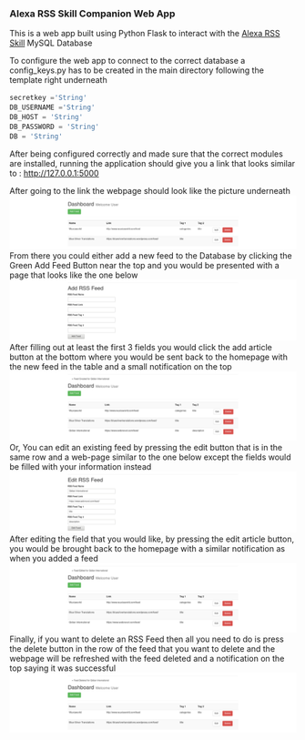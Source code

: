 ### Alexa RSS Skill Companion Web App  

This is a web app built using Python Flask to interact with the [Alexa RSS Skill](https://github.com/frybin/Alexa-RSS-Skill) MySQL Database  

To configure the web app to connect to the correct database a config_keys.py has to be created in the main directory following the template right underneath

```Python
secretkey ='String'
DB_USERNAME ='String'
DB_HOST = 'String'
DB_PASSWORD = 'String'
DB = 'String'
```
After being configured correctly and made sure that the correct modules are installed, running the application should give you a link that looks similar to : http://127.0.0.1:5000

After going to the link the webpage should look like the picture underneath
![](/img/Screenshot-2018-1-18%20MyFlaskApp.png "Index")  
From there you could either add a new feed to the Database by clicking the Green Add Feed Button near the top and you would be presented with a page that looks like the one below
![](/img/Screenshot-2018-1-18%20MyFlaskApp(2).png "Add Feed")   
After filling out at least the first 3 fields you would click the add article button at the bottom where you would be sent back to the homepage with the new feed in the table and a small notification on the top  
![](/img/Screenshot-2018-1-18%20MyFlaskApp(1).png "Add Successful")  
Or, You can edit an existing feed by pressing the edit button that is in the same row and a web-page similar to the one below except the fields would be filled with your information instead
![](/img/Screenshot-2018-1-18%20MyFlaskApp(3).png "Edit Feed")  
After editing the field that you would like, by pressing the edit article button, you would be brought back to the homepage with a similar notification as when you added a feed
![](/img/Screenshot-2018-1-18%20MyFlaskApp(4).png "Edit Successful")
Finally, if you want to delete an RSS Feed then all you need to do is press the delete button in the row of the feed that you want to delete and the webpage will be refreshed with the feed deleted and a notification on the top saying it was successful
![](/img/Screenshot-2018-1-18%20MyFlaskApp(5).png "Delete Successful")
